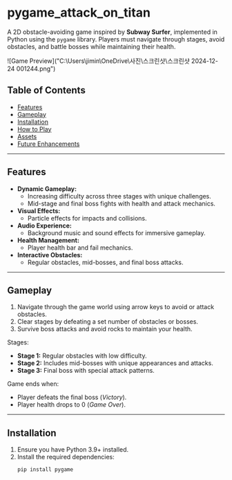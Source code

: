 # pygame_attack_on_titan

A 2D obstacle-avoiding game inspired by **Subway Surfer**, implemented in Python using the `pygame` library. Players must navigate through stages, avoid obstacles, and battle bosses while maintaining their health.

![Game Preview]("C:\Users\jimin\OneDrive\사진\스크린샷\스크린샷 2024-12-24 001244.png") 

## Table of Contents
- [Features](#features)
- [Gameplay](#gameplay)
- [Installation](#installation)
- [How to Play](#how-to-play)
- [Assets](#assets)
- [Future Enhancements](#future-enhancements)

---

## Features
- **Dynamic Gameplay:** 
  - Increasing difficulty across three stages with unique challenges.
  - Mid-stage and final boss fights with health and attack mechanics.
- **Visual Effects:**
  - Particle effects for impacts and collisions.
- **Audio Experience:**
  - Background music and sound effects for immersive gameplay.
- **Health Management:**
  - Player health bar and fail mechanics.
- **Interactive Obstacles:**
  - Regular obstacles, mid-bosses, and final boss attacks.

---

## Gameplay
1. Navigate through the game world using arrow keys to avoid or attack obstacles.
2. Clear stages by defeating a set number of obstacles or bosses.
3. Survive boss attacks and avoid rocks to maintain your health.

Stages:
- **Stage 1:** Regular obstacles with low difficulty.
- **Stage 2:** Includes mid-bosses with unique appearances and attacks.
- **Stage 3:** Final boss with special attack patterns.

Game ends when:
- Player defeats the final boss (*Victory*).
- Player health drops to 0 (*Game Over*).

---

## Installation
1. Ensure you have Python 3.9+ installed.
2. Install the required dependencies:
   ```bash
   pip install pygame
